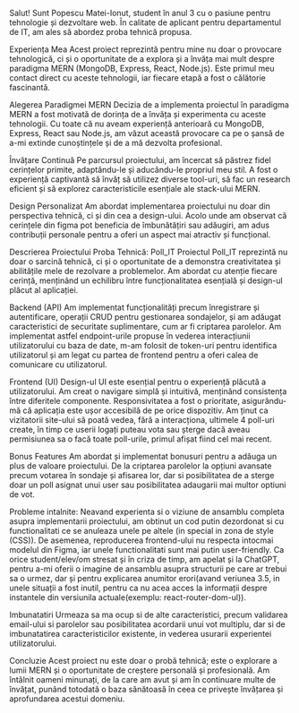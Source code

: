 ﻿Salut! Sunt Popescu Matei-Ionut, student în anul 3 cu o pasiune pentru tehnologie și dezvoltare web. În calitate de aplicant pentru departamentul de IT, am ales să abordez proba tehnică propusa.

Experiența Mea
Acest proiect reprezintă pentru mine nu doar o provocare tehnologică, ci și o oportunitate de a explora și a învăța mai mult despre paradigma MERN (MongoDB, Express, React, Node.js). Este primul meu contact direct cu aceste tehnologii, iar fiecare etapă a fost o călătorie fascinantă.

Alegerea Paradigmei MERN
Decizia de a implementa proiectul în paradigma MERN a fost motivată de dorința de a învăța și experimenta cu aceste tehnologii. Cu toate că nu aveam experiență anterioară cu MongoDB, Express, React sau Node.js, am văzut această provocare ca pe o șansă de a-mi extinde cunoștințele și de a mă dezvolta profesional.

Învățare Continuă
Pe parcursul proiectului, am încercat să păstrez fidel cerințelor primite, adaptându-le și aducându-le propriul meu stil. A fost o experiență captivantă să învăț să utilizez diverse tool-uri, să fac un research eficient și să explorez caracteristicile esențiale ale stack-ului MERN.

Design Personalizat
Am abordat implementarea proiectului nu doar din perspectiva tehnică, ci și din cea a design-ului. Acolo unde am observat că cerințele din figma pot beneficia de îmbunătățiri sau adăugiri, am adus contribuții personale pentru a oferi un aspect mai atractiv și funcțional.

Descrierea Proiectului
Proba Tehnică: Poll_IT
Proiectul Poll_IT reprezintă nu doar o sarcină tehnică, ci și o oportunitate de a demonstra creativitatea și abilitățile mele de rezolvare a problemelor. Am abordat cu atenție fiecare cerință, menținând un echilibru între funcționalitatea esențială și design-ul plăcut al aplicației.

Backend (API)
Am implementat funcționalități precum înregistrare și autentificare, operații CRUD pentru gestionarea sondajelor, și am adăugat caracteristici de securitate suplimentare, cum ar fi criptarea parolelor. Am implementat astfel endpoint-urile propuse în vederea interacțiunii utilizatorului cu baza de date, m-am folosit de token-uri pentru identifica utilizatorul și am legat cu partea de frontend pentru a oferi calea de comunicare cu utilizatorul.

Frontend (UI)
Design-ul UI este esențial pentru o experiență plăcută a utilizatorului. Am creat o navigare simplă și intuitivă, menținând consistența între diferitele componente. Responsivitatea a fost o prioritate, asigurându-mă că aplicația este ușor accesibilă de pe orice dispozitiv. Am ținut ca vizitatorii site-ului să poată vedea, fără a interacționa, ultimele 4 poll-uri create, în timp ce userii logați puteau vota sau șterge dacă aveau permisiunea sa o facă toate poll-urile, primul afișat fiind cel mai recent.

Bonus Features
Am abordat și implementat bonusuri pentru a adăuga un plus de valoare proiectului. De la criptarea parolelor la opțiuni avansate precum votarea în sondaje și afisarea lor, dar si posibilitatea de a sterge doar un poll asignat unui user sau posibilitatea adaugarii mai multor optiuni de vot.

Probleme intalnite:
Neavand experienta si o viziune de ansamblu completa asupra implementarii proiectului, am obtinut un cod putin dezordonat si cu functionalitati ce se anuleaza unele pe altele (in special in zona de style (CSS)). De asemenea, reproducerea frontend-ului nu respecta intocmai modelul din Figma, iar unele functionalitati sunt mai putin user-friendly. Ca orice student/elev/om stresat și în criza de timp, am apelat și la ChatGPT, pentru a-mi oferii o imagine de ansamblu asupra structurii pe care ar trebui sa o urmez, dar și pentru explicarea anumitor erori(avand veriunea 3.5, in unele situații a fost inutil, pentru ca nu acea acces la informații despre instantele din versiunila actuale(exemplu: react-router-dom-ul)).

Imbunatatiri
Urmeaza sa ma ocup si de alte caracteristici, precum validarea email-ului si parolelor sau posibilitatea acordarii unui vot multiplu, dar si de imbunatatirea caracteristicilor existente, in vederea usurarii experientei utilizatorului.

Concluzie
Acest proiect nu este doar o probă tehnică; este o explorare a lumii MERN și o oportunitate de creștere personală și profesională. Am întâlnit oameni minunați, de la care am avut și am în continuare multe de învățat, punând totodată o baza sănătoasă în ceea ce privește învățarea și aprofundarea acestui domeniu.

